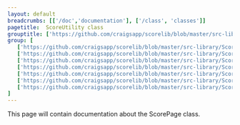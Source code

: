 ```yaml
---
layout: default
breadcrumbs: [['/doc','documentation'], ['/class', 'classes']]
pagetitle:  ScoreUtility class
grouptitle: ['https://github.com/craigsapp/scorelib/blob/master/src-library', 'Source Code']
group: [ 
   ['https://github.com/craigsapp/scorelib/blob/master/src-library/ScoreUtility.cpp', ScoreUtility.cpp], 
   ['https://github.com/craigsapp/scorelib/blob/master/src-library/ScoreUtility_compare.cpp', compare],
   ['https://github.com/craigsapp/scorelib/blob/master/src-library/ScoreUtility_math.cpp', math],
   ['https://github.com/craigsapp/scorelib/blob/master/src-library/ScoreUtility_pitch.cpp', pitch],
   ['https://github.com/craigsapp/scorelib/blob/master/src-library/ScoreUtility_sort.cpp', sort],
   ['https://github.com/craigsapp/scorelib/blob/master/src-library/ScoreUtility_text.cpp', text],
   ['https://github.com/craigsapp/scorelib/blob/master/src-library/ScoreUtility_ties.cpp', ties],
]
---
```


This page will contain documentation about the ScorePage class.


